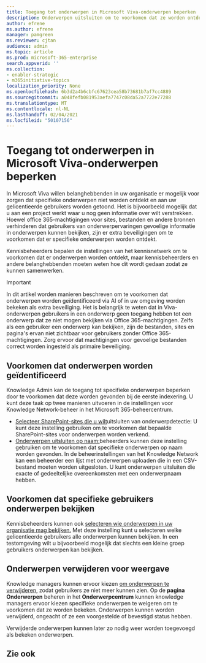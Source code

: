 ```yaml
---
title: Toegang tot onderwerpen in Microsoft Viva-onderwerpen beperken
description: Onderwerpen uitsluiten om te voorkomen dat ze worden ontdekt.
author: efrene
ms.author: efrene
manager: pamgreen
ms.reviewer: cjtan
audience: admin
ms.topic: article
ms.prod: microsoft-365-enterprise
search.appverid: ''
ms.collection:
- enabler-strategic
- m365initiative-topics
localization_priority: None
ms.openlocfilehash: 6b3d2a4b6cbfc67623cea58b73681b7af7cc4889
ms.sourcegitcommit: a048fefb081953aefa7747c08da52a7722e77288
ms.translationtype: MT
ms.contentlocale: nl-NL
ms.lasthandoff: 02/04/2021
ms.locfileid: "50107156"
---
```

# <a name="restrict-access-to-topics-in-microsoft-viva-topics"></a>Toegang tot onderwerpen in Microsoft Viva-onderwerpen beperken

In Microsoft Viva willen belanghebbenden in uw organisatie er mogelijk voor zorgen dat specifieke onderwerpen niet worden ontdekt en aan uw gelicentieerde gebruikers worden getoond. Het is bijvoorbeeld mogelijk dat u aan een project werkt waar u nog geen informatie over wilt verstrekken. Hoewel office 365-machtigingen voor sites, bestanden en andere bronnen verhinderen dat gebruikers van onderwerpervaringen gevoelige informatie in onderwerpen kunnen bekijken, zijn er extra beveiligingen om te voorkomen dat er specifieke onderwerpen worden ontdekt.

Kennisbeheerders bepalen de instellingen van het kennisnetwerk om te voorkomen dat er onderwerpen worden ontdekt, maar kennisbeheerders en andere belanghebbenden moeten weten hoe dit wordt gedaan zodat ze kunnen samenwerken.

> [!Important] 
> In dit artikel worden manieren beschreven om te voorkomen dat onderwerpen worden geïdentificeerd via AI of in uw omgeving worden bekeken als extra beveiliging. Het is belangrijk te weten dat in Viva-onderwerpen gebruikers in een onderwerp geen toegang hebben tot een onderwerp dat ze niet mogen bekijken via Office 365-machtigingen. Zelfs als een gebruiker een onderwerp kan bekijken, zijn de bestanden, sites en pagina's ervan niet zichtbaar voor gebruikers zonder Office 365-machtigingen. Zorg ervoor dat machtigingen voor gevoelige bestanden correct worden ingesteld als primaire beveiliging.

## <a name="prevent-topics-from-being-identified"></a>Voorkomen dat onderwerpen worden geïdentificeerd

Knowledge Admin kan de toegang tot specifieke onderwerpen beperken door te voorkomen dat deze worden gevonden bij de eerste indexering. U kunt deze taak op twee manieren uitvoeren in de instellingen voor Knowledge Network-beheer in het Microsoft 365-beheercentrum.
 
- [Selecteer SharePoint-sites die u wilt](https://docs.microsoft.com/microsoft-365/knowledge/topic-experiences-discovery#select-sharepoint-topic-sources)uitsluiten van onderwerpdetectie: U kunt deze instelling gebruiken om te voorkomen dat bepaalde SharePoint-sites voor onderwerpen worden verkend.
- [Onderwerpen uitsluiten op naam:](https://docs.microsoft.com/microsoft-365/knowledge/topic-experiences-discovery#exclude-topics-by-name)beheerders kunnen deze instelling gebruiken om te voorkomen dat specifieke onderwerpen op naam worden gevonden. In de beheerinstellingen van het Knowledge Network kan een beheerder een lijst met onderwerpen uploaden die in een CSV-bestand moeten worden uitgesloten. U kunt onderwerpen uitsluiten die exacte of gedeeltelijke overeenkomsten met een onderwerpnaam hebben.

## <a name="prevent-topics-from-being-viewed-by-specific-users"></a>Voorkomen dat specifieke gebruikers onderwerpen bekijken

Kennisbeheerders kunnen ook [selecteren wie onderwerpen in uw organisatie mag bekijken.](https://docs.microsoft.com/microsoft-365/knowledge/topic-experiences-knowledge-rules) Met deze instelling kunt u selecteren welke gelicentieerde gebruikers alle onderwerpen kunnen bekijken. In een testomgeving wilt u bijvoorbeeld mogelijk dat slechts een kleine groep gebruikers onderwerpen kan bekijken.

## <a name="remove-topics-from-being-viewed"></a>Onderwerpen verwijderen voor weergave

Knowledge managers kunnen ervoor kiezen [om onderwerpen te verwijderen,](https://docs.microsoft.com/microsoft-365/knowledge/manage-topics) zodat gebruikers ze niet meer kunnen zien. Op de **pagina Onderwerpen** beheren in het **Onderwerpcentrum** kunnen knowledge managers ervoor kiezen specifieke onderwerpen te weigeren om te voorkomen dat ze worden bekeken. Onderwerpen kunnen worden verwijderd, ongeacht of ze een voorgestelde of bevestigd status hebben.

Verwijderde onderwerpen kunnen later zo nodig weer worden toegevoegd als bekeken onderwerpen. 


## <a name="see-also"></a>Zie ook



  






